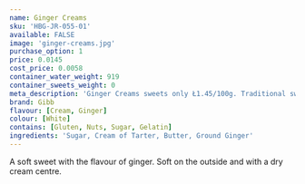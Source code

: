 ```yaml
---
name: Ginger Creams
sku: 'HBG-JR-055-01'
available: FALSE
image: 'ginger-creams.jpg'
purchase_option: 1
price: 0.0145
cost_price: 0.0058
container_water_weight: 919
container_sweets_weight: 0
meta_description: 'Ginger Creams sweets only Ł1.45/100g. Traditional sweets and more at Humbugs Confectionery Store. Specialists in satisfying your sweet tooth!'
brand: Gibb
flavour: [Cream, Ginger]
colour: [White]
contains: [Gluten, Nuts, Sugar, Gelatin]
ingredients: 'Sugar, Cream of Tarter, Butter, Ground Ginger'
---
```

A soft sweet with the flavour of ginger. Soft on the outside and with a dry cream centre.